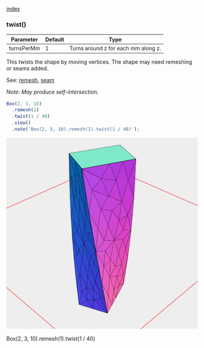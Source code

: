 [index](../../nb/api/index.md)
### twist()
Parameter|Default|Type
---|---|---
turnsPerMm|1|Turns around z for each mm along z.

This twists the shape by moving vertices. The shape may need remeshing or seams added.

See: [remesh](../../nb/api/remesh.nb), [seam](#https://raw.githubusercontent.com/jsxcad/JSxCAD/master/nb/api/seam.md)

_Note: May produce self-intersection._

```JavaScript
Box(2, 3, 10)
  .remesh(1)
  .twist(1 / 40)
  .view()
  .note('Box(2, 3, 10).remesh(1).twist(1 / 40)');
```

![Image](twist.md.$2.png)

Box(2, 3, 10).remesh(1).twist(1 / 40)
